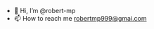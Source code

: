 - 👋 Hi, I’m @robert-mp
- 📫 How to reach me robertmp999@gmai.com

<!---
robert-mp/robert-mp is a ✨ special ✨ repository because its `README.md` (this file) appears on your GitHub profile.
You can click the Preview link to take a look at your changes.
--->

